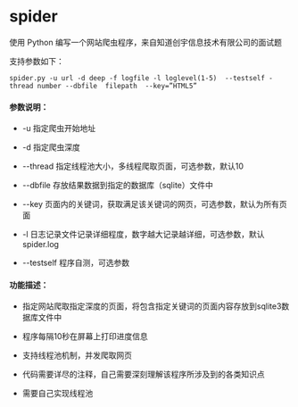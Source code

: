 # spider
使用 Python 编写一个网站爬虫程序，来自知道创宇信息技术有限公司的面试题

支持参数如下：
```
spider.py -u url -d deep -f logfile -l loglevel(1-5)  --testself -thread number --dbfile  filepath  --key=”HTML5”
```

#### 参数说明：

+ -u 指定爬虫开始地址

+ -d 指定爬虫深度

+ --thread 指定线程池大小，多线程爬取页面，可选参数，默认10

+ --dbfile 存放结果数据到指定的数据库（sqlite）文件中

+ --key 页面内的关键词，获取满足该关键词的网页，可选参数，默认为所有页面

+ -l 日志记录文件记录详细程度，数字越大记录越详细，可选参数，默认spider.log

+ --testself 程序自测，可选参数


#### 功能描述：

+ 指定网站爬取指定深度的页面，将包含指定关键词的页面内容存放到sqlite3数据库文件中

+ 程序每隔10秒在屏幕上打印进度信息

+ 支持线程池机制，并发爬取网页

+ 代码需要详尽的注释，自己需要深刻理解该程序所涉及到的各类知识点

+ 需要自己实现线程池
